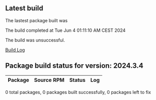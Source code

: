 ## Latest build
The lastest package built was 

The build completed at Tue Jun  4 01:11:10 AM CEST 2024

The build was unsuccessful.

[Build Log](logs/.log)
## Package build status for version: 2024.3.4
Package | Source RPM | Status | Log
:--- | :--- | :--- | :---

0 total packages, 0 packages built successfully, 0 packages left to fix
